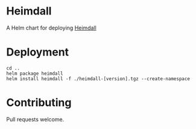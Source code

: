 # Heimdall

A Helm chart for deploying [Heimdall](https://heimdall.site)

# Deployment

```
cd ..
helm package heimdall
helm install heimdall -f ./heimdall-[version].tgz --create-namespace
```

# Contributing

Pull requests welcome.
